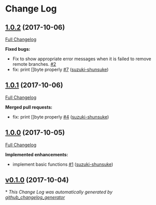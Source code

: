 # Change Log

## [1.0.2](https://github.com/suzuki-shunsuke/git-rm-branch/tree/1.0.2) (2017-10-06)
[Full Changelog](https://github.com/suzuki-shunsuke/git-rm-branch/compare/1.0.1...1.0.2)

**Fixed bugs:**

- Fix to show appropriate error messages when it is failed to remove remote branches. [\#2](https://github.com/suzuki-shunsuke/git-rm-branch/issues/2)
- fix: print \[\]byte properly [\#7](https://github.com/suzuki-shunsuke/git-rm-branch/pull/7) ([suzuki-shunsuke](https://github.com/suzuki-shunsuke))

## [1.0.1](https://github.com/suzuki-shunsuke/git-rm-branch/tree/1.0.1) (2017-10-06)
[Full Changelog](https://github.com/suzuki-shunsuke/git-rm-branch/compare/1.0.0...1.0.1)

**Merged pull requests:**

- fix: print \[\]byte properly [\#4](https://github.com/suzuki-shunsuke/git-rm-branch/pull/4) ([suzuki-shunsuke](https://github.com/suzuki-shunsuke))

## [1.0.0](https://github.com/suzuki-shunsuke/git-rm-branch/tree/1.0.0) (2017-10-05)
[Full Changelog](https://github.com/suzuki-shunsuke/git-rm-branch/compare/v0.1.0...1.0.0)

**Implemented enhancements:**

- implement basic functions [\#1](https://github.com/suzuki-shunsuke/git-rm-branch/pull/1) ([suzuki-shunsuke](https://github.com/suzuki-shunsuke))

## [v0.1.0](https://github.com/suzuki-shunsuke/git-rm-branch/tree/v0.1.0) (2017-10-04)


\* *This Change Log was automatically generated by [github_changelog_generator](https://github.com/skywinder/Github-Changelog-Generator)*